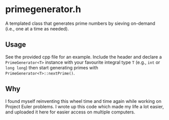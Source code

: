 # primegenerator.h
A templated class that generates prime numbers by sieving on-demand (i.e., one at a time as needed).

## Usage
See the provided cpp file for an example. Include the header and declare a `PrimeGenerator<T>` instance with your favourite integral type `T` (e.g., `int` or `long long`) then start generating primes with `PrimeGenerator<T>::nextPrime()`.

## Why
I found myself reinventing this wheel time and time again while working on Project Euler problems. I wrote up this code which made my life a lot easier, and uploaded it here for easier access on multiple computers.
